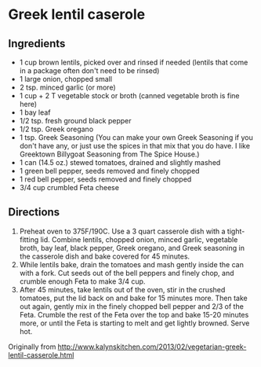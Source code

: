 Greek lentil caserole
===========

Ingredients
-----------
 * 1 cup brown lentils, picked over and rinsed if needed (lentils that come in a package often don't need to be rinsed)
 * 1 large onion, chopped small
 * 2 tsp. minced garlic (or more)
 * 1 cup + 2 T vegetable stock or broth (canned vegetable broth is fine here)
 * 1 bay leaf
 * 1/2 tsp. fresh ground black pepper
 * 1/2 tsp. Greek oregano
 * 1 tsp. Greek Seasoning (You can make your own Greek Seasoning if you don't have any, or just use the spices in that mix that you do have.  I like Greektown  Billygoat Seasoning from The Spice House.)
 * 1 can (14.5 oz.) stewed tomatoes, drained and slightly mashed
 * 1 green bell pepper, seeds removed and finely chopped
 * 1 red bell pepper, seeds removed and finely chopped
 * 3/4 cup crumbled Feta cheese

Directions
-----------
 1. Preheat oven to 375F/190C.  Use a 3 quart casserole dish with a tight-fitting lid.  Combine lentils, chopped onion, minced garlic, vegetable broth, bay leaf, black pepper, Greek oregano, and Greek seasoning in the casserole dish and bake covered for 45 minutes.
 2. While lentils bake, drain the tomatoes and mash gently inside the can with a fork.  Cut seeds out of the bell peppers and finely chop, and crumble enough Feta to make 3/4 cup.
 3. After 45 minutes, take lentils out of the oven, stir in the crushed tomatoes, put the lid back on and bake for 15 minutes more.  Then take out again, gently mix in the finely chopped bell pepper and 2/3 of the Feta.  Crumble the rest of the Feta over the top and bake 15-20 minutes more, or until the Feta is starting to melt and get lightly browned.  Serve hot.

Originally from
  http://www.kalynskitchen.com/2013/02/vegetarian-greek-lentil-casserole.html

